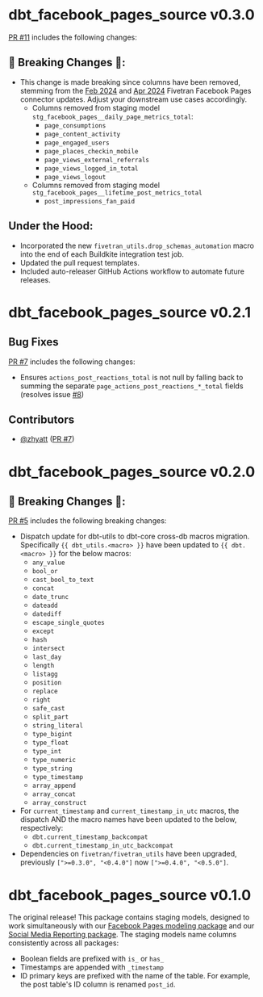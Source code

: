 # dbt_facebook_pages_source v0.3.0
[PR #11](https://github.com/fivetran/dbt_facebook_pages_source/pull/11) includes the following changes:

## 🚨 Breaking Changes 🚨:
- This change is made breaking since columns have been removed, stemming from the [Feb 2024](https://fivetran.com/docs/connectors/applications/facebook-pages/changelog#february2024) and [Apr 2024](https://fivetran.com/docs/connectors/applications/facebook-pages/changelog#april2024) Fivetran Facebook Pages connector updates. Adjust your downstream use cases accordingly. 
    - Columns removed from staging model `stg_facebook_pages__daily_page_metrics_total`:
        - `page_consumptions`
        - `page_content_activity`
        - `page_engaged_users`
        - `page_places_checkin_mobile`
        - `page_views_external_referrals`
        - `page_views_logged_in_total`
        - `page_views_logout`
    - Columns removed from staging model `stg_facebook_pages__lifetime_post_metrics_total`
        - `post_impressions_fan_paid`

## Under the Hood:
- Incorporated the new `fivetran_utils.drop_schemas_automation` macro into the end of each Buildkite integration test job.
- Updated the pull request templates.
- Included auto-releaser GitHub Actions workflow to automate future releases.

# dbt_facebook_pages_source v0.2.1

## Bug Fixes
[PR #7](https://github.com/fivetran/dbt_facebook_pages_source/pull/7) includes the following changes:
- Ensures `actions_post_reactions_total` is not null by falling back to summing the separate `page_actions_post_reactions_*_total` fields (resolves issue [#8](https://github.com/fivetran/dbt_facebook_pages/issues/8))

## Contributors
- [@zhyatt](https://github.com/zhyatt) ([PR #7](https://github.com/fivetran/dbt_facebook_pages_source/pull/7))

# dbt_facebook_pages_source v0.2.0

## 🚨 Breaking Changes 🚨:
[PR #5](https://github.com/fivetran/dbt_facebook_pages_source/pull/5) includes the following breaking changes:
- Dispatch update for dbt-utils to dbt-core cross-db macros migration. Specifically `{{ dbt_utils.<macro> }}` have been updated to `{{ dbt.<macro> }}` for the below macros:
    - `any_value`
    - `bool_or`
    - `cast_bool_to_text`
    - `concat`
    - `date_trunc`
    - `dateadd`
    - `datediff`
    - `escape_single_quotes`
    - `except`
    - `hash`
    - `intersect`
    - `last_day`
    - `length`
    - `listagg`
    - `position`
    - `replace`
    - `right`
    - `safe_cast`
    - `split_part`
    - `string_literal`
    - `type_bigint`
    - `type_float`
    - `type_int`
    - `type_numeric`
    - `type_string`
    - `type_timestamp`
    - `array_append`
    - `array_concat`
    - `array_construct`
- For `current_timestamp` and `current_timestamp_in_utc` macros, the dispatch AND the macro names have been updated to the below, respectively:
    - `dbt.current_timestamp_backcompat`
    - `dbt.current_timestamp_in_utc_backcompat`
- Dependencies on `fivetran/fivetran_utils` have been upgraded, previously `[">=0.3.0", "<0.4.0"]` now `[">=0.4.0", "<0.5.0"]`.

# dbt_facebook_pages_source v0.1.0

The original release! This package contains staging models, designed to work simultaneously with our [Facebook Pages modeling package](https://github.com/fivetran/dbt_facebook_pages) and our [Social Media Reporting package](https://github.com/fivetran/dbt_social_media_reporting). The staging models name columns consistently across all packages:
 * Boolean fields are prefixed with `is_` or `has_`
 * Timestamps are appended with `_timestamp`
 * ID primary keys are prefixed with the name of the table. For example, the post table's ID column is renamed `post_id`.
